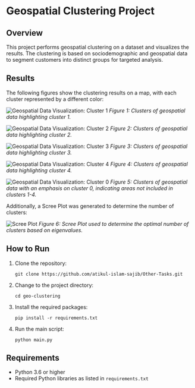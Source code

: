 
# Geospatial Clustering Project

## Overview

This project performs geospatial clustering on a dataset and visualizes the results. The clustering is based on sociodemographic and geospatial data to segment customers into distinct groups for targeted analysis.

## Results

The following figures show the clustering results on a map, with each cluster represented by a different color:

![Geospatial Data Visualization: Cluster 1]([path-to-image/cluster_1.png](https://github.com/atikul-islam-sajib/Other-Tasks/blob/main/projects/geo-clustering/download.png))
*Figure 1: Clusters of geospatial data highlighting cluster 1.*

![Geospatial Data Visualization: Cluster 2](path-to-image/cluster_2.png)
*Figure 2: Clusters of geospatial data highlighting cluster 2.*

![Geospatial Data Visualization: Cluster 3](path-to-image/cluster_3.png)
*Figure 3: Clusters of geospatial data highlighting cluster 3.*

![Geospatial Data Visualization: Cluster 4](path-to-image/cluster_4.png)
*Figure 4: Clusters of geospatial data highlighting cluster 4.*

![Geospatial Data Visualization: Cluster 0](path-to-image/cluster_0.png)
*Figure 5: Clusters of geospatial data with an emphasis on cluster 0, indicating areas not included in clusters 1-4.*

Additionally, a Scree Plot was generated to determine the number of clusters:

![Scree Plot](path-to-image/scree_plot.png)
*Figure 6: Scree Plot used to determine the optimal number of clusters based on eigenvalues.*

## How to Run

1. Clone the repository:
   ```
   git clone https://github.com/atikul-islam-sajib/Other-Tasks.git
   ```
2. Change to the project directory:
   ```
   cd geo-clustering
   ```
3. Install the required packages:
   ```
   pip install -r requirements.txt
   ```
4. Run the main script:
   ```
   python main.py
   ```

## Requirements

- Python 3.6 or higher
- Required Python libraries as listed in `requirements.txt`

